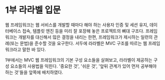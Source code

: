 # 1부 라라벨 입문

웹 프레임워크는 웹 서비스를 개발할 때마다 해야 하는 사용자 인증 및 세션 유지, 데이터베이스 접속, 템플릿 엔진 등을 미리 잘 포장해 놓은 프로젝트의 뼈대 구조다. 프레임워크는 개발자를 대신해서 많은 결정을 내리는 한편, 프레임워크가 제시하는 일련의 관례(또는 문법)을 준수할 것을 요구한다. 서두에 라라벨은 MVC 구조를 따르는 웹 프레임워크라고 말한 바 있다.

1부에서는 MVC 웹 프레임워크의 기본 구성 요소들을 살펴보고, 라라벨이 제공하는 구성 요소들의 사용법을 익힌다. '중요한 것', '쉬운 것', '앞뒤 관계가 있어 먼저 공부해야 하는 것'들을 앞쪽에 배치하였다.
